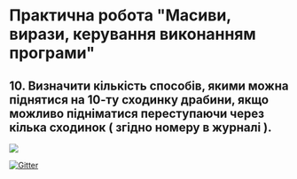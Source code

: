 # Практична робота "Масиви, вирази, керування виконанням програми"

## 10. Визначити кількість способів, якими можна піднятися на 10-ту сходинку драбини, якщо можливо підніматися переступаючи через кілька сходинок ( згідно номеру в журналі ).

![](http://sun9-45.userapi.com/sun9-56/impf/c846121/v846121690/1c0a8d/LnMNn3vZiIo.jpg?size=522x604&quality=96&sign=baf58ad5c30ea3c093850d1c5cbc21ad&type=album)

[![Gitter](https://badges.gitter.im/PPC-SE-2020/OOP.svg)](https://gitter.im/PPC-SE-2020/OOP?utm_source=badge&utm_medium=badge&utm_campaign=pr-badge)
